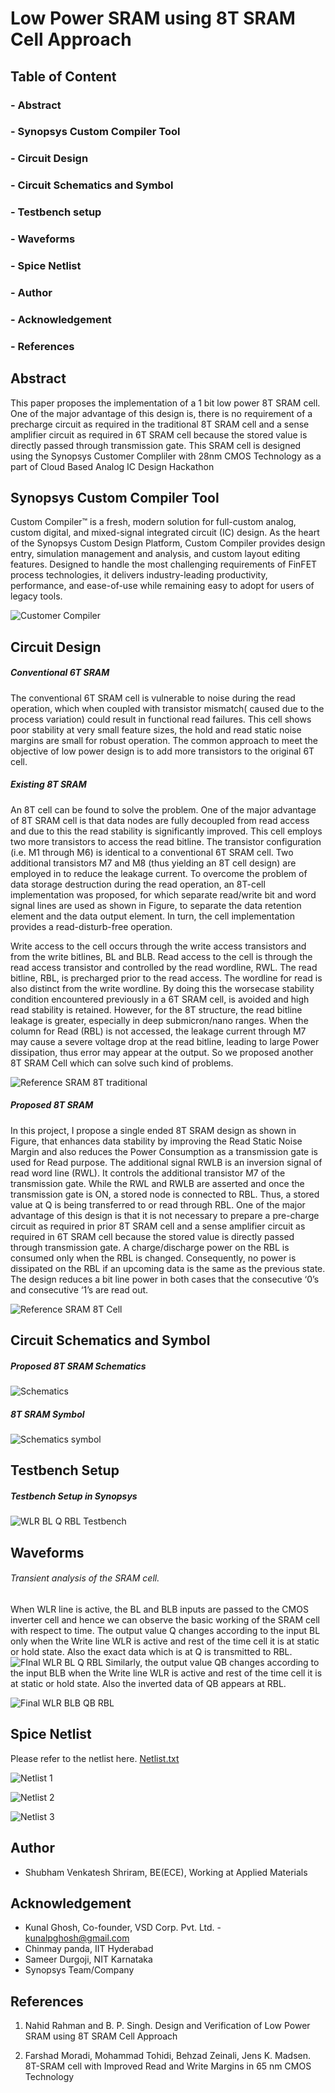 
# Low Power SRAM using 8T SRAM Cell Approach 





## Table of Content

### - Abstract

### - Synopsys Custom Compiler Tool

### - Circuit Design

### - Circuit Schematics and Symbol

### - Testbench setup

### - Waveforms

### - Spice Netlist

### - Author

### - Acknowledgement

### - References




## Abstract

This paper proposes the implementation of a 1 bit low power 8T SRAM cell. One of the major advantage of this design is, there is no requirement of a precharge circuit as required in the traditional 8T SRAM cell and a sense amplifier circuit as required in 6T SRAM cell because the stored value is directly passed through transmission gate. This SRAM cell is designed using the Synopsys Customer Compliler with 28nm CMOS Technology as a part of Cloud Based Analog IC Design Hackathon

## Synopsys Custom Compiler Tool

Custom Compiler™ is a fresh, modern solution for full-custom analog, custom digital, and mixed-signal integrated circuit (IC) design. As the heart of the Synopsys Custom Design Platform, Custom Compiler provides design entry, simulation management and analysis, and custom layout editing features. Designed to handle the most challenging requirements of FinFET process technologies, it delivers industry-leading productivity, performance, and ease-of-use while remaining easy to adopt for users of legacy tools.

![Customer Compiler](https://user-images.githubusercontent.com/100414911/155836981-66449787-d7a3-4794-84f2-b5f18002354b.gif)



## Circuit Design

##### Conventional 6T SRAM
The conventional 6T SRAM cell is vulnerable to noise during the read operation,
which when coupled with transistor mismatch( caused due to
the process variation) could result in functional read failures.
This cell shows poor stability at very small feature sizes, the
hold and read static noise margins are small for robust
operation.  The common approach to meet the
objective of low power design is to add more transistors to the
original 6T cell. 

##### Existing 8T SRAM
An 8T cell can be found to solve the problem.
One of the major advantage of 8T SRAM cell is that data nodes are fully decoupled from read access and due to this the
read stability is significantly improved. This cell employs two more transistors to access the read
bitline. The transistor configuration (i.e. M1 through M6) is
identical to a conventional 6T SRAM cell. Two additional
transistors M7 and M8 (thus yielding an 8T cell design) are
employed in to reduce the leakage current.
To overcome the problem of data storage destruction during
the read operation, an 8T-cell implementation was proposed, for which separate read/write bit and word signal lines
are used as shown in Figure, to separate the data retention
element and the data output element. In turn, the cell
implementation provides a read-disturb-free operation.

Write access to the cell occurs through the write access
transistors and from the write bitlines, BL and BLB. Read
access to the cell is through the read access transistor and
controlled by the read wordline, RWL. The read bitline, RBL,
is precharged prior to the read access. The wordline for read is
also distinct from the write wordline. By doing this the worsecase stability condition encountered previously in a 6T SRAM
cell, is avoided and high read stability is retained.
However, for the 8T structure, the read bitline leakage is
greater, especially in deep submicron/nano ranges. When the
column for Read (RBL) is not accessed, the leakage current
through M7 may cause a severe voltage drop at the read
bitline, leading to large Power dissipation, thus error may
appear at the output. So we proposed another 8T SRAM Cell
which can solve such kind of problems. 

![Reference SRAM 8T traditional](https://user-images.githubusercontent.com/100414911/155842124-4ab1b5f4-fa35-458d-bd45-391e763c3e9f.GIF)


##### Proposed 8T SRAM

In this project, I propose a single ended 8T SRAM design as
shown in Figure, that enhances data stability by improving the
Read Static Noise Margin and also reduces the Power
Consumption as a transmission gate is used for
Read purpose. The additional signal RWLB is an inversion
signal of read word line (RWL). It controls the additional
transistor M7 of the transmission gate. While the RWL and
RWLB are asserted and once the transmission gate is ON, a
stored node is connected to RBL. Thus, a stored value at Q is
being transferred to or read through RBL. One of the major
advantage of this design is that it is not necessary to prepare a
pre-charge circuit as required in prior 8T SRAM cell and a
sense amplifier circuit as required in 6T SRAM cell because
the stored value is directly passed through transmission gate.
A charge/discharge power on the RBL is consumed only when
the RBL is changed. Consequently, no power is dissipated on
the RBL if an upcoming data is the same as the previous state.
The design reduces a bit line power in both cases that the
consecutive ‘0’s and consecutive ‘1’s are read out.

![Reference SRAM 8T Cell](https://user-images.githubusercontent.com/100414911/155839648-db92888c-6a97-45bd-aa28-784edc5f4bc2.gif)


## Circuit Schematics and Symbol

##### Proposed 8T SRAM Schematics 
![Schematics](https://user-images.githubusercontent.com/100414911/155837802-caf58183-4f64-45d7-94bb-ebb59d049913.GIF)


##### 8T SRAM Symbol 
![Schematics symbol](https://user-images.githubusercontent.com/100414911/155837836-88685e9e-78d4-456a-904e-6d60e34e1723.GIF)

## Testbench Setup 

##### Testbench Setup in Synopsys

![WLR BL Q RBL Testbench](https://user-images.githubusercontent.com/100414911/155837740-15a0e1ce-9e66-443b-a2cc-043f549ff3e5.GIF)

## Waveforms 

###### Transient analysis of the SRAM cell.
When WLR line is active, the BL and BLB inputs are passed to the CMOS inverter cell and hence we can observe the basic working of the SRAM cell with respect to time. The output value Q changes according to the input BL only when the Write line WLR is active and rest of the time cell it is at static or hold state. Also the exact data which is at Q is transmitted to RBL.
![FInal WLR BL Q RBL](https://user-images.githubusercontent.com/100414911/155843114-800285b4-8dd5-4d8f-b2d5-651145d70729.gif)
Similarly, the output value QB changes according to the input BLB when the Write line WLR is active and rest of the time cell it is at static or hold state. Also the inverted data of QB appears at RBL.

![Final WLR BLB QB RBL ](https://user-images.githubusercontent.com/100414911/155843306-ff23469d-c903-47e5-83ec-8f2693b017de.gif)


## Spice Netlist 
Please refer to the netlist here. [Netlist.txt](https://github.com/ShubhamShriram/SRAM_8T/files/8146363/Netlist.txt)


![Netlist 1](https://user-images.githubusercontent.com/100414911/155839261-98a37259-d984-4217-8129-d33e63187512.GIF)

![Netlist 2](https://user-images.githubusercontent.com/100414911/155839264-16556b50-7eec-4b55-be05-9cffe215a66e.GIF)

![Netlist 3](https://user-images.githubusercontent.com/100414911/155839267-a134fa9a-2f50-445a-adf9-59c97366b50a.GIF)

## Author 

- Shubham Venkatesh Shriram, BE(ECE), Working at Applied Materials

## Acknowledgement


- Kunal Ghosh, Co-founder, VSD Corp. Pvt. Ltd. - kunalpghosh@gmail.com
- Chinmay panda, IIT Hyderabad
- Sameer Durgoji, NIT Karnataka
- Synopsys Team/Company
## References

1. Nahid Rahman and B. P. Singh. Design and Verification of Low Power SRAM using 8T SRAM Cell Approach

2. Farshad Moradi, Mohammad Tohidi, Behzad Zeinali, Jens K. Madsen. 8T-SRAM cell with Improved Read and Write Margins in 65 nm CMOS Technology
